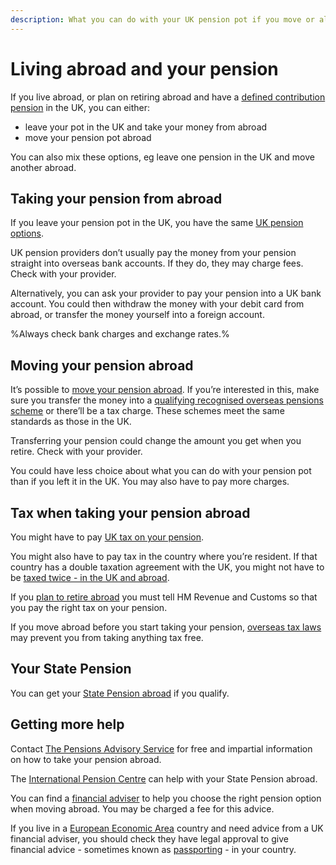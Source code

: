 ```yaml
---
description: What you can do with your UK pension pot if you move or already live abroad.
---
```


# Living abroad and your pension

If you live abroad, or plan on retiring abroad and have a [defined contribution pension](/pension-types) in the UK, you can either:

- leave your pot in the UK and take your money from abroad
- move your pension pot abroad

You can also mix these options, eg leave one pension in the UK and move another abroad.

## Taking your pension from abroad

If you leave your pension pot in the UK, you have the same [UK pension options](/pension-pot-options).

UK pension providers don’t usually pay the money from your pension straight into overseas bank accounts. If they do, they may charge fees. Check with your provider.

Alternatively, you can ask your provider to pay your pension into a UK bank account. You could then withdraw the money with your debit card from abroad, or transfer the money yourself into a foreign account.

%Always check bank charges and exchange rates.%

## Moving your pension abroad

It’s possible to [move your pension abroad](https://www.gov.uk/transferring-your-pension/transferring-to-an-overseas-pension-scheme). If you’re interested in this, make sure you transfer the money into a [qualifying recognised overseas pensions scheme](https://www.gov.uk/government/publications/list-of-qualifying-recognised-overseas-pension-schemes-qrops) or there’ll be a tax charge. These schemes meet the same standards as those in the UK.

Transferring your pension could change the amount you get when you retire. Check with your provider.

You could have less choice about what you can do with your pension pot than if you left it in the UK. You may also have to pay more charges.

## Tax when taking your pension abroad

You might have to pay [UK tax on your pension](https://www.gov.uk/tax-uk-income-live-abroad).

You might also have to pay tax in the country where you’re resident. If that country has a double taxation agreement with the UK, you might not have to be [taxed twice - in the UK and abroad](https://www.gov.uk/tax-uk-income-live-abroad/taxed-twice).

If you [plan to retire abroad](https://www.gov.uk/moving-or-retiring-abroad) you must tell HM Revenue and Customs so that you pay the right tax on your pension.

If you move abroad before you start taking your pension, [overseas tax laws](https://www.gov.uk/tax-right-retire-abroad-return-to-uk) may prevent you from taking anything tax free.

## Your State Pension

You can get your [State Pension abroad](https://www.gov.uk/state-pension-if-you-retire-abroad) if you qualify.

## Getting more help

Contact [The Pensions Advisory Service](http://www.pensionsadvisoryservice.org.uk) for free and impartial information on how to take your pension abroad.

The [International Pension Centre](https://www.gov.uk/international-pension-centre) can help with your State Pension abroad.

You can find a [financial adviser](/shop-around#getting-financial-advice) to help you choose the right pension option when moving abroad. You may be charged a fee for this advice.

If you live in a [European Economic Area](https://www.gov.uk/eu-eea) country and need advice from a UK financial adviser, you should check they have legal approval to give financial advice - sometimes known as [passporting](http://www.fca.org.uk/firms/being-regulated/passporting) - in your country.
